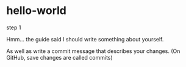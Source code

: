 # hello-world
step 1

Hmm... the guide said I should write something about yourself.

As well as write a commit message that describes your changes. (On GitHub, save changes are called commits)

